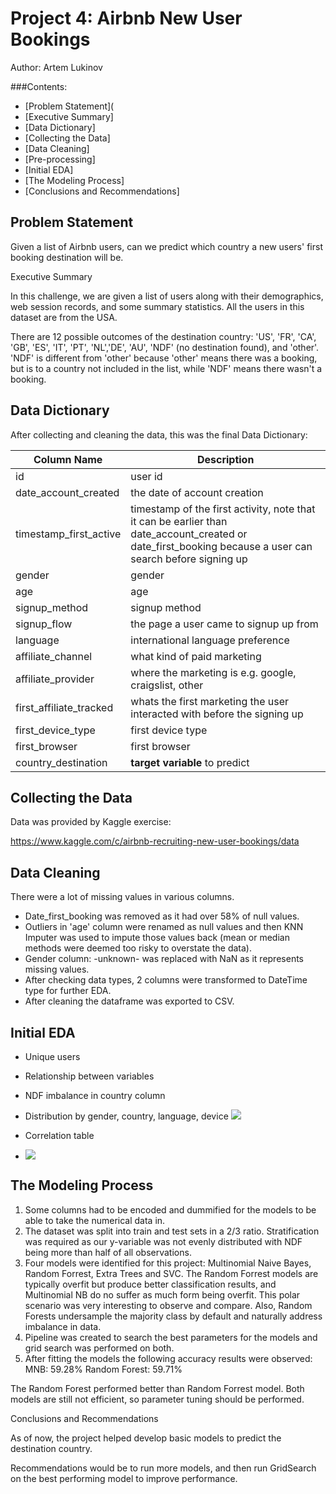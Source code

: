 

# Project 4:  Airbnb New User Bookings

Author: Artem Lukinov

###Contents:

-   [Problem Statement](
-   [Executive Summary]
-   [Data Dictionary]
-   [Collecting the Data]
-   [Data Cleaning]
-   [Pre-processing]
-  [Initial EDA]
-  [The Modeling Process]
-   [Conclusions and Recommendations]

## Problem Statement

Given a list of Airbnb users, can we predict which country a new users' first booking destination will be.

Executive Summary

In this challenge, we are given a list of users along with their demographics, web session records, and some summary statistics. All the users in this dataset are from the USA.

There are 12 possible outcomes of the destination country: 'US', 'FR', 'CA', 'GB', 'ES', 'IT', 'PT', 'NL','DE', 'AU', 'NDF' (no destination found), and 'other'.  'NDF' is different from 'other' because 'other' means there was a booking, but is to a country not included in the list, while 'NDF' means there wasn't a booking.

## Data Dictionary
After collecting and cleaning the data, this was the final Data Dictionary:

| Column Name | Description |
|--|--|
| id | user id |
| date_account_created | the date of account creation |
|  timestamp_first_active | timestamp of the first activity, note that it can be earlier than date_account_created or date_first_booking because a user can search before signing up | 
| gender | gender | 
| age | age | 
| signup_method | signup method |
| signup_flow | the page a user came to signup up from | 
| language | international language preference | 
| affiliate_channel | what kind of paid marketing | 
| affiliate_provider | where the marketing is e.g. google, craigslist, other | 
| first_affiliate_tracked | whats the first marketing the user interacted with before the signing up | 
| first_device_type | first device type | 
| first_browser | first browser | 
| country_destination | **target variable**  to predict | 


## Collecting the Data
Data was provided by Kaggle exercise:

https://www.kaggle.com/c/airbnb-recruiting-new-user-bookings/data

## Data Cleaning
There were a lot of missing values in various columns. 

 - Date_first_booking was removed as it had over 58% of null values.
- Outliers in 'age' column were renamed as null values and then KNN Imputer was used to impute those values back (mean or median methods were deemed too risky to overstate the data). 
- Gender column: -unknown- was replaced with NaN as it represents missing values.
- After checking data types, 2 columns were transformed to DateTime type for further EDA.
- After cleaning the dataframe was exported to CSV.

## Initial EDA

-   Unique users
    
-   Relationship between variables
    
-   NDF imbalance in country column
    
-   Distribution by gender, country, language, device
    ![](https://git.generalassemb.ly/krosaf4eg/dsir-125/blob/master/projects/project-04-main/Screen%20Shot%202021-03-18%20at%203.54.25%20PM.png)
-   Correlation table
- ![](https://git.generalassemb.ly/krosaf4eg/dsir-125/blob/master/projects/project-04-main/Screen%20Shot%202021-03-18%20at%203.53.56%20PM.png)

## The Modeling Process

1. Some columns had to be encoded and dummified for the models to be able to take the numerical data in. 
2. The dataset was split into train and test sets in a 2/3 ratio. Stratification was required as our y-variable was not evenly distributed with NDF being more than half of all observations.
3. Four models were identified for this project: Multinomial Naive Bayes, Random Forrest, Extra Trees and SVC. The Random Forrest models are typically overfit but produce better classification results, and Multinomial NB do no suffer as much form being overfit. This polar scenario was very interesting to observe and compare. Also, Random Forests undersample the majority class by default and naturally address imbalance in data. 
4.  Pipeline was created to search the best parameters for the models and grid search was performed on both.
5. After fitting the models the following accuracy results were observed:
MNB: 59.28%
Random Forest: 59.71%

The Random Forest performed better than Random Forrest model. Both models are still not efficient, so parameter tuning should be performed.

Conclusions and Recommendations

As of now, the project helped develop basic models to predict the destination country. 

Recommendations would be to run more models, and then run GridSearch on the best performing model to improve performance.


